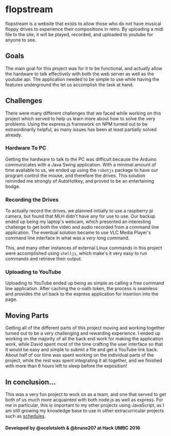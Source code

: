 # flopstream

flopstream is a website that exists to allow those who do not have musical floppy drives to experience their compositions in retro. By uploading a midi file to the site, it will be played, recorded, and uploaded to youtube for anyone to see.

## Goals

The main goal for this project was for it to be functional, and actually allow the hardware to talk effectively with both the web server as well as the youtube api. The application needed to be simple to use while having the features underground tho let us accomplish the task at hand.

## Challenges

There were many different challenges that we faced while working on this project which served to help us learn more about how to solve the very problems. Using the express.js framework on NPM turned out to be extraordinarily helpful, as many issues has been at least partially solved already.

### Hardware To PC

Getting the hardware to talk to the PC was difficult because the Arduino communicates with a Java Swing application. With a minimal amount of time available to us, we ended up using the `robotjs` package to have our program control the mouse, and therefore the drives. This solution reminded me strongly of AutoHotkey, and proved to be an entertaining bodge.

### Recording the Drives

To actually record the drives, we planned initially to use a raspberry pi camera, but found that MLH didn't have any for use to use. Our backup ended up being my laptop's webcam, which presented an interesting challenge to get both the video and audio recorded from a command line application. The eventual solution became to use VLC Media Player's command line interface in what was a _very_ long command.

This, and many other instances of external Linux commands in this project were accomplished using `shelljs`, which make's it very easy to run commands and retrieve their output.

### Uploading to YouTube

Uploading to YouTube ended up being as simple as calling a free command line application. After caching the o-oath token, the process is seamless and provides the url back to the express application for insertion into the page.

## Moving Parts

Getting all of the different parts of this project moving and working together turned out to be a very challenging and rewarding experience. I ended up working on the majority of all the back end work for making the application work, while David spent most of the time crafting the user interface so that it would be easy and simple to submit a file and get a YouTube link back. About half of our time was spent working on the individual parts of the project, while the rest was spent integrating it all together, and we finished with more than 6 hours left to sleep before the exposition!

## In conclusion...

This was a very fun project to work on as a team, and one that served to get both of us much more acquainted with both node.js as well as express. For me in particular, this is important to my other projects using JavaScript, as I am still growing my knowledge base to use in other extracurricular projects such as [schedules](https://git.gmu.edu/srct/schedules).

#### Developed by @ocelotsloth & @bruno207 at Hack UMBC 2016

